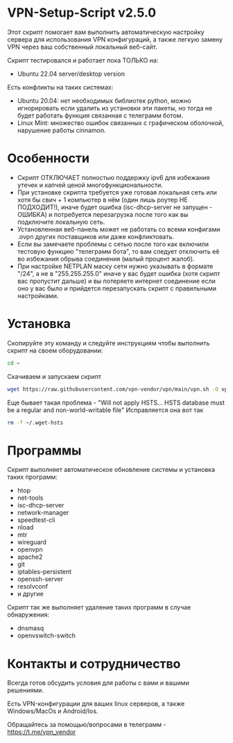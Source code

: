 # VPN-Setup-Script v2.5.0

Этот скрипт помогает вам выполнить автоматическую настройку сервера для использования VPN конфигураций, а также легкую замену VPN через ваш собственный локальный веб-сайт. 

Скрипт тестировался и работает пока ТОЛЬКО на:
- Ubuntu 22.04 server/desktop version 

Есть конфликты на таких системах:
- Ubuntu 20.04: нет необходимых библиотек python, можно игнорировать если удалить из установки эти пакеты, но тогда не будет работать функция связанная с телеграмм ботом. 
- Linux Mint: множество ошибок связанных с графическом оболочкой, нарушение работы cinnamon.

# Особенности
- Скрипт ОТКЛЮЧАЕТ полностью поддержку ipv6 для избежания утечек и капчей ценой многофункциональности. 
- При установке скрипта требуется уже готовая локальная сеть или хотя бы свич + 1 компьютер в нём (один лишь роутер НЕ ПОДХОДИТ!), иначе будет ошибка (isc-dhcp-server не запущен - ОШИБКА) и потребуется перезагрузка после того как вы подключите локальную сеть.
- Установленная веб-панель может не работать со всеми конфигами .ovpn других поставщиков или даже конфликтовать.
- Если вы замечаете проблемы с сетью после того как включили тестовую функцию "телеграмм бота", то вам следует отключить её во избежания обрыва соединения (малый процент жалоб).
- При настройке NETPLAN маску сети нужно указывать в формате "/24", а не в "255.255.255.0" иначе у вас будет ошибка (хотя скрипт вас пропустит дальше) и вы потеряете интернет соединение если оно у вас было и прийдется перезапускать скрипт с правильными настройками. 

# Установка
Скопируйте эту команду и следуйте инструкциям чтобы выполнить скрипт на своем оборудовании:
```bash
cd ~
```
Скачиваем и запускаем скрипт
```bash
wget https://raw.githubusercontent.com/vpn-vendor/vpn/main/vpn.sh -O vpn.sh && sudo bash vpn.sh
```
Еще бывает такая проблема -
"Will not apply HSTS... HSTS database must be a regular and non-world-writable file"
Исправляется она вот так
```bash
rm -f ~/.wget-hsts
```


# Программы
Скрипт выполняет автоматическое обновление системы и установка таких программ:
- htop
- net-tools
- isc-dhcp-server
- network-manager
- speedtest-cli
- nload
- mtr
- wireguard
- openvpn
- apache2
- git
- iptables-persistent
- openssh-server
- resolvconf
- и другие

Скрипт так же выполняет удаление таких программ в случае обнаружения:
- dnsmasq
- openvswitch-switch

# Контакты и сотрудничество
Всегда готов обсудить условия для работы с вами и вашими решениями.

Есть VPN-конфигурации для ваших linux серверов, а также Windows/MacOs и Android/Ios.

Обращайтесь за помощью/вопросами в телеграмм - https://t.me/vpn_vendor
